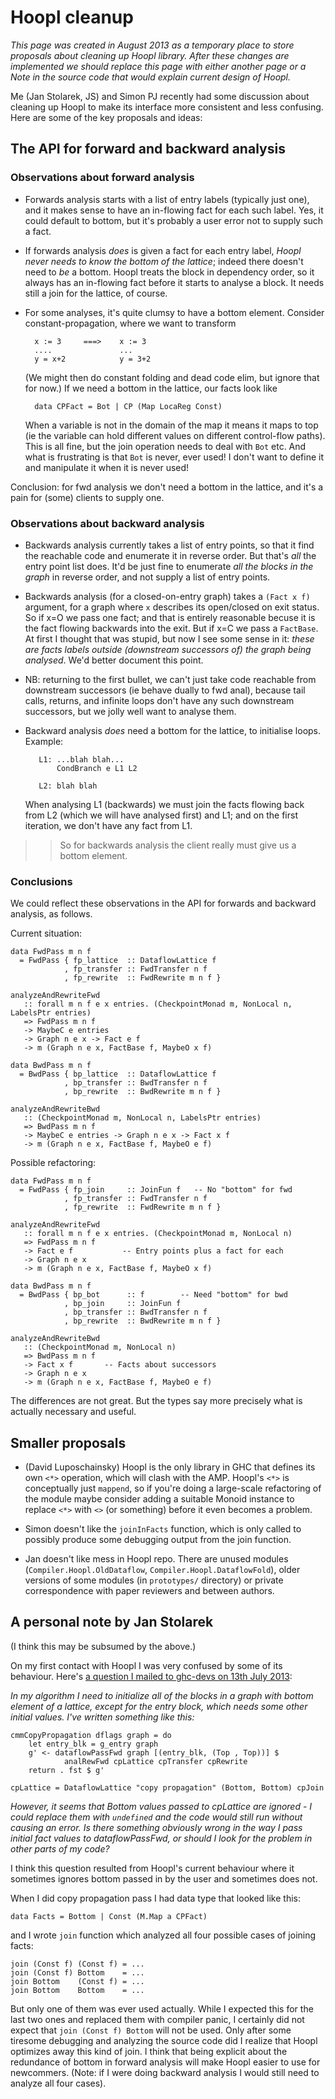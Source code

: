 # Hoopl cleanup



*This page was created in August 2013 as a temporary place to store proposals about cleaning up Hoopl library. After these changes are implemented we should replace this page with either another page or a Note in the source code that would explain current design of Hoopl.*



Me (Jan Stolarek, JS) and Simon PJ recently had some discussion about cleaning up Hoopl to make its interface more consistent and less confusing. Here are some of the key proposals and ideas:


## The API for forward and backward analysis


### Observations about forward analysis


- Forwards analysis starts with a list of entry labels (typically just one), and it makes sense to have an in-flowing fact for each such label.  Yes, it could default to bottom, but it's probably a user error not to supply such a fact.

- If forwards analysis *does* is given a fact for each entry label, *Hoopl never needs to know the bottom of the lattice*; indeed there doesn't need to *be* a bottom.  Hoopl treats the block in dependency order, so it always has an in-flowing fact before it starts to analyse a block.  It needs still a join for the lattice, of course.

- For some analyses, it's quite clumsy to have a bottom element. Consider constant-propagation, where we want to transform

  ```wiki
    x := 3     ===>    x := 3
    ....               ...
    y = x+2            y = 3+2
  ```

  (We might then do constant folding and dead code elim, but ignore that for now.)  If we need a bottom in the lattice, our facts look like

  ```wiki
    data CPFact = Bot | CP (Map LocaReg Const)
  ```

  When a variable is not in the domain of the map it means it maps to top (ie the variable can hold different values on different control-flow paths).  This is all fine, but the join operation needs to deal with `Bot` etc.  And what is frustrating is that `Bot` is never, ever used!  I don't want to define it and manipulate it when it is never used!


Conclusion: for fwd analysis we don't need a bottom in the lattice, and it's a pain for (some) clients to supply one.


### Observations about backward analysis


- Backwards analysis currently takes a list of entry points, so
  that it find the reachable code and enumerate it in reverse
  order.  But that's *all* the entry point list does.  It'd be just fine
  to enumerate *all the blocks in the graph* in reverse order, and not supply
  a list of entry points.

- Backwards analysis (for a closed-on-entry graph) takes a `(Fact x f)` argument, for 
  a graph where `x` describes its open/closed on exit status.  So if x=O we pass one fact; 
  and that is entirely reasonable becuse it is the fact flowing backwards into the exit.
  But if x=C we pass a `FactBase`.  At first I thought that was stupid, but now I see 
  some sense in it: *these are facts labels outside (downstream successors of) the graph being analysed*.
  We'd better document this point.

- NB: returning to the first bullet, we can't just take code
  reachable from downstream successors (ie behave dually to fwd
  anal), because tail calls, returns, and infinite loops don't
  have any such downstream successors, but we jolly well want to
  analyse them.

- Backward analysis *does* need a bottom for the lattice, to initialise loops. Example:

  ```wiki
     L1: ...blah blah...
         CondBranch e L1 L2

     L2: blah blah
  ```

  When analysing L1 (backwards) we must join the facts flowing back from L2
  (which we will have analysed first) and L1; and on the first iteration, we don't 
  have any fact from L1.

>
> >
> >
> > So for backwards analysis the client really must give us a bottom element.
> >
> >
>

### Conclusions



We could reflect these observations in the API for forwards and backward analysis, as follows.



Current situation:


```wiki
data FwdPass m n f
  = FwdPass { fp_lattice  :: DataflowLattice f
            , fp_transfer :: FwdTransfer n f
            , fp_rewrite  :: FwdRewrite m n f }

analyzeAndRewriteFwd
   :: forall m n f e x entries. (CheckpointMonad m, NonLocal n, LabelsPtr entries)
   => FwdPass m n f
   -> MaybeC e entries
   -> Graph n e x -> Fact e f
   -> m (Graph n e x, FactBase f, MaybeO x f)

data BwdPass m n f
  = BwdPass { bp_lattice  :: DataflowLattice f
            , bp_transfer :: BwdTransfer n f
            , bp_rewrite  :: BwdRewrite m n f }

analyzeAndRewriteBwd
   :: (CheckpointMonad m, NonLocal n, LabelsPtr entries)
   => BwdPass m n f
   -> MaybeC e entries -> Graph n e x -> Fact x f
   -> m (Graph n e x, FactBase f, MaybeO e f)
```


Possible refactoring:


```wiki
data FwdPass m n f
  = FwdPass { fp_join     :: JoinFun f   -- No "bottom" for fwd
            , fp_transfer :: FwdTransfer n f
            , fp_rewrite  :: FwdRewrite m n f }

analyzeAndRewriteFwd
   :: forall m n f e x entries. (CheckpointMonad m, NonLocal n)
   => FwdPass m n f
   -> Fact e f           -- Entry points plus a fact for each
   -> Graph n e x 
   -> m (Graph n e x, FactBase f, MaybeO x f)

data BwdPass m n f
  = BwdPass { bp_bot      :: f        -- Need "bottom" for bwd
            , bp_join     :: JoinFun f
            , bp_transfer :: BwdTransfer n f
            , bp_rewrite  :: BwdRewrite m n f }

analyzeAndRewriteBwd
   :: (CheckpointMonad m, NonLocal n)
   => BwdPass m n f
   -> Fact x f       -- Facts about successors
   -> Graph n e x
   -> m (Graph n e x, FactBase f, MaybeO e f)
```


The differences are not great. But the types say more precisely what is
actually necessary and useful.


## Smaller proposals


- (David Luposchainsky) Hoopl is the only library in GHC that defines its own `<*>` operation, 
  which will clash with the AMP. Hoopl's `<*>` is conceptually
  just `mappend`, so if you're doing a large-scale refactoring of the
  module maybe consider adding a suitable Monoid instance to replace `<*>`
  with `<>` (or something) before it even becomes a problem.

- Simon doesn't like the `joinInFacts` function, which is only called to possibly produce some debugging output from the join function.

- Jan doesn't like mess in Hoopl repo. There are unused modules (`Compiler.Hoopl.OldDataflow`, `Compiler.Hoopl.DataflowFold`), older versions of some modules (in `prototypes/` directory) or private correspondence with paper reviewers and between authors.

## A personal note by Jan Stolarek



(I think this may be subsumed by the above.)



On my first contact with Hoopl I was very confused by some of its behaviour. Here's [
a question I mailed to ghc-devs on 13th July 2013](http://www.haskell.org/pipermail/ghc-devs/2013-July/001757.html):



*In my algorithm I need to initialize all of the blocks in a graph with bottom element of a lattice, except for the entry block, which needs some other initial values. I've written something like this:*


```wiki
cmmCopyPropagation dflags graph = do
    let entry_blk = g_entry graph
    g' <- dataflowPassFwd graph [(entry_blk, (Top , Top))] $
            analRewFwd cpLattice cpTransfer cpRewrite
    return . fst $ g'

cpLattice = DataflowLattice "copy propagation" (Bottom, Bottom) cpJoin
```


*However, it seems that Bottom values passed to cpLattice are ignored - I could replace them with `undefined` and the code would still run without causing an error. Is there something obviously wrong in the way I pass initial fact values to dataflowPassFwd, or should I look for the problem in other parts of my code?*



I think this question resulted from Hoopl's current behaviour where it sometimes ignores bottom passed in by the user and sometimes does not.



When I did copy propagation pass I had data type that looked like this:


```wiki
data Facts = Bottom | Const (M.Map a CPFact)
```


and I wrote `join` function which analyzed all four possible cases of joining facts:


```wiki
join (Const f) (Const f) = ...
join (Const f) Bottom    = ...
join Bottom    (Const f) = ...
join Bottom    Bottom    = ...
```


But only one of them was ever used actually. While I expected this for the last two ones and replaced them with compiler panic, I certainly did not expect that `join (Const f) Bottom` will not be used. Only after some tiresome debugging and analyzing the source code did I realize that Hoopl optimizes away this kind of join. I think that being explicit about the redundance of bottom in forward analysis will make Hoopl easier to use for newcommers. (Note: if I were doing backward analysis I would still need to analyze all four cases).


